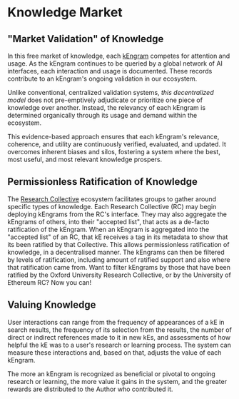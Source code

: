 # Knowledge Market

## "Market Validation" of Knowledge

In this free market of knowledge, each [kEngram](broken-reference) competes for attention and usage. As the kEngram continues to be queried by a global network of AI interfaces, each interaction and usage is documented. These records contribute to an kEngram's ongoing validation in our ecosystem.&#x20;

Unlike conventional, centralized validation systems, _this decentralized model_ does not pre-emptively adjudicate or prioritize one piece of knowledge over another. Instead, the relevancy of each kEngram is determined organically through its usage and demand within the ecosystem.

This evidence-based approach ensures that each kEngram's relevance, coherence, and utility are continuously verified, evaluated, and updated. It overcomes inherent biases and silos, fostering a system where the best, most useful, and most relevant knowledge prospers.

## Permissionless Ratification of Knowledge

The [Research Collective](broken-reference) ecosystem facilitates groups to gather around specific types of knowledge. Each Research Collective (RC) may begin deploying kEngrams from the RC's interface. They may also aggregate the kEngrams of others, into their "accepted list", that acts as a de-facto ratification of the kEngram. When an kEngram is aggregated into the "accepted list" of an RC, that kE receives a tag in its metadata to show that its been ratified by that Collective. This allows permissionless ratification of knowledge, in a decentralised manner. The kEngrams can then be filtered by levels of ratification, including amount of ratified support and also where that ratification came from. Want to filter kEngrams by those that have been ratified by the Oxford University Research Collective, or by the University of Ethereum RC? Now you can!

## Valuing Knowledge

User interactions can range from the frequency of appearances of a kE in search results, the frequency of its selection from the results, the number of direct or indirect references made to it in new kEs, and assessments of how helpful the kE was to a user's research or learning process. The system can measure these interactions and, based on that, adjusts the value of each kEngram.&#x20;

The more an kEngram is recognized as beneficial or pivotal to ongoing research or learning, the more value it gains in the system, and the greater rewards are distributed to the Author who contributed it.
